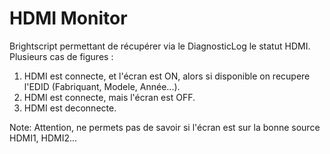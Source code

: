 # HDMI Monitor

Brightscript permettant de récupérer via le DiagnosticLog le statut HDMI.  
Plusieurs cas de figures :  
1) HDMI est connecte, et l'écran est ON, alors si disponible on recupere l'EDID (Fabriquant, Modele, Année...).    
2) HDMI est connecte, mais l'écran est OFF.  
3) HDMI est deconnecte.

Note: Attention, ne permets pas de savoir si l'écran est sur la bonne source HDMI1, HDMI2...

